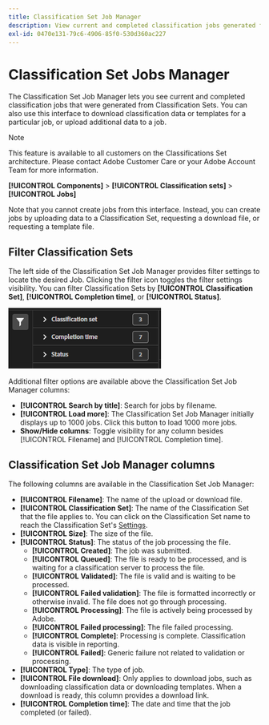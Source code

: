 ```yaml
---
title: Classification Set Job Manager
description: View current and completed classification jobs generated from Classification Sets.
exl-id: 0470e131-79c6-4906-85f0-530d360ac227
---
```

# Classification Set Jobs Manager

The Classification Set Job Manager lets you see current and completed classification jobs that were generated from Classification Sets. You can also use this interface to download classification data or templates for a particular job, or upload additional data to a job.

>[!NOTE]
>
>This feature is available to all customers on the Classifications Set architecture. Please contact Adobe Customer Care or your Adobe Account Team for more information.

**[!UICONTROL Components]** > **[!UICONTROL Classification sets]** > **[!UICONTROL Jobs]**

Note that you cannot create jobs from this interface. Instead, you can create jobs by uploading data to a Classification Set, requesting a download file, or requesting a template file.

## Filter Classification Sets

The left side of the Classification Set Job Manager provides filter settings to locate the desired Job. Clicking the filter icon toggles the filter settings visibility. You can filter Classification Sets by **[!UICONTROL Classification Set]**, **[!UICONTROL Completion time]**, or **[!UICONTROL Status]**.

![Classification Set Job filters](../assets/classification-set-job-filters.png)

Additional filter options are available above the Classification Set Job Manager columns:

* **[!UICONTROL Search by title]**: Search for jobs by filename.
* **[!UICONTROL Load more]**: The Classification Set Job Manager initially displays up to 1000 jobs. Click this button to load 1000 more jobs.
* **Show/Hide columns**: Toggle visibility for any column besides [!UICONTROL Filename] and [!UICONTROL Completion time].

## Classification Set Job Manager columns

The following columns are available in the Classification Set Job Manager:

* **[!UICONTROL Filename]**: The name of the upload or download file.
* **[!UICONTROL Classification Set]**: The name of the Classification Set that the file applies to. You can click on the Classification Set name to reach the Classification Set's [Settings](settings.md).
* **[!UICONTROL Size]**: The size of the file.
* **[!UICONTROL Status]**: The status of the job processing the file.
  * **[!UICONTROL Created]**: The job was submitted.
  * **[!UICONTROL Queued]**: The file is ready to be processed, and is waiting for a classification server to process the file.
  * **[!UICONTROL Validated]**: The file is valid and is waiting to be processed.
  * **[!UICONTROL Failed validation]**: The file is formatted incorrectly or otherwise invalid. The file does not go through processing.
  * **[!UICONTROL Processing]**: The file is actively being processed by Adobe.
  * **[!UICONTROL Failed processing]**: The file failed processing.
  * **[!UICONTROL Complete]**: Processing is complete. Classification data is visible in reporting.
  * **[!UICONTROL Failed]**: Generic failure not related to validation or processing.
* **[!UICONTROL Type]**: The type of job.
* **[!UICONTROL File download]**: Only applies to download jobs, such as downloading classification data or downloading templates. When a download is ready, this column provides a download link.
* **[!UICONTROL Completion time]**: The date and time that the job completed (or failed).
